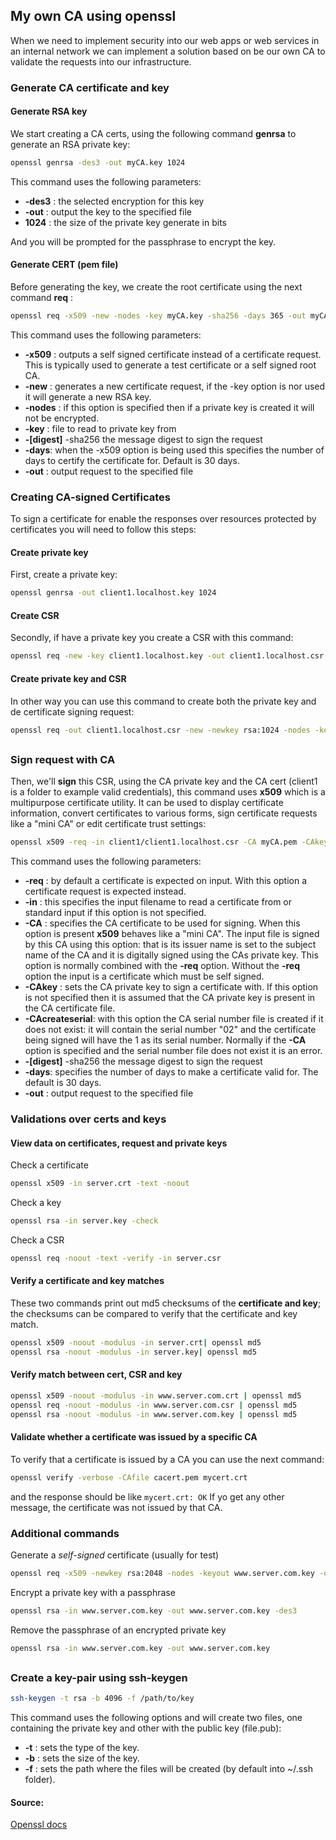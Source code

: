 ## My own CA using openssl

When we need to implement security into our web apps or web services in an internal network we can implement a solution based on be our own CA to validate the requests into our infrastructure.
### Generate CA certificate and key
#### Generate RSA key
We start creating a CA certs, using the following command **genrsa** to generate an RSA private key:
```bash
openssl genrsa -des3 -out myCA.key 1024  
```
This command uses the following parameters:

 - **-des3** : the selected encryption for this key
 - **-out** : output the key to the specified file
 - **1024** : the size of the private key generate in bits

And you will be prompted for the passphrase to encrypt the key.

#### Generate CERT (pem file)
Before generating the key, we create the root certificate using the next command **req** :
```bash
openssl req -x509 -new -nodes -key myCA.key -sha256 -days 365 -out myCA.pem  
```
This command uses the following parameters:

 - **-x509** : outputs a self signed certificate instead of a certificate request. This is typically used to generate a test certificate or a self signed root CA.
 - **-new** : generates a new certificate request, if the -key option is nor used it will generate a new RSA key.
 - **-nodes** : if this option is specified then if a private key is created it will not be encrypted.
 - **-key** : file to read to private key from
 - **-[digest]** -sha256 the message digest to sign the request
 - **-days**: when the -x509 option is being used this specifies the number of days to certify the certificate for. Default is 30 days.
 - **-out** : output request to the specified file

### Creating CA-signed Certificates

To sign a certificate for enable the responses over resources protected by certificates you will need to follow this steps:

#### Create private key
First, create a private key:
```bash
openssl genrsa -out client1.localhost.key 1024
```
#### Create CSR
Secondly, if have a private key you create a CSR with this command:
```bash
openssl req -new -key client1.localhost.key -out client1.localhost.csr
```

#### Create private key and CSR
In other way you can use this command to create both the private key and de certificate signing request:
```bash
openssl req -out client1.localhost.csr -new -newkey rsa:1024 -nodes -keyout client1.localhost.key
```
##
### Sign request with CA
Then, we'll **sign** this CSR, using the CA private key and the CA cert (client1 is a folder to example valid credentials), this command uses **x509** which is a multipurpose certificate utility. It can be used to display certificate information, convert certificates to various forms, sign certificate requests like a "mini CA" or edit certificate trust settings:
```bash
openssl x509 -req -in client1/client1.localhost.csr -CA myCA.pem -CAkey myCA.key -CAcreateserial -out client1.localhost.crt -days 356 -sha256
```
This command uses the following parameters:

 - **-req** : by default a certificate is expected on input. With this option a certificate request is expected instead.
 - **-in** : this specifies the input filename to read a certificate from or standard input if this option is not specified.
 - **-CA** : specifies the CA certificate to be used for signing. When this option is present  **x509** behaves like a "mini CA". The input file is signed by this CA using this option: that is its issuer name is set to the subject name of the CA and it is digitally signed using the CAs private key.
This option is normally combined with the  **-req**  option. Without the  **-req**  option the input is a certificate which must be self signed.
 - **-CAkey** : sets the CA private key to sign a certificate with. If this option is not specified then it is assumed that the CA private key is present in the CA certificate file.
 - **-CAcreateserial**: with this option the CA serial number file is created if it does not exist: it will contain the serial number "02" and the certificate being signed will have the 1 as its serial number. Normally if the **-CA** option is specified and the serial number file does not exist it is an error.
 - **-[digest]** -sha256 the message digest to sign the request
 - **-days**: specifies the number of days to make a certificate valid for. The default is 30 days.
 - **-out** : output request to the specified file

### Validations over certs and keys
#### View data on certificates, request and private keys

Check a certificate
```bash
openssl x509 -in server.crt -text -noout
```
Check a key
```bash
openssl rsa -in server.key -check
```
Check a CSR
```bash
openssl req -noout -text -verify -in server.csr
```

#### Verify a certificate and key matches

These two commands print out md5 checksums of the **certificate and key**; the checksums can be compared to verify that the certificate and key match.
```bash
openssl x509 -noout -modulus -in server.crt| openssl md5  
openssl rsa -noout -modulus -in server.key| openssl md5
```
#### Verify match between cert, CSR and key
```bash
openssl x509 -noout -modulus -in www.server.com.crt | openssl md5
openssl req -noout -modulus -in www.server.com.csr | openssl md5
openssl rsa -noout -modulus -in www.server.com.key | openssl md5
```

#### Validate whether a certificate was issued by a specific CA
To verify that a certificate is issued by a CA you can use the next command:
```bash
openssl verify -verbose -CAfile cacert.pem mycert.crt
```
and the response should be like `mycert.crt: OK`
If yo get any other message, the certificate was not issued by that CA.

### Additional commands
Generate a _self-signed_ certificate (usually for test)
```bash
openssl req -x509 -newkey rsa:2048 -nodes -keyout www.server.com.key -out www.server.com.crt -days 365
```
Encrypt a private key with a passphrase
```bash
openssl rsa -in www.server.com.key -out www.server.com.key -des3
```
Remove the passphrase of an encrypted private key
```bash
openssl rsa -in www.server.com.key -out www.server.com.key
```

##
### Create a key-pair using ssh-keygen
```bash
ssh-keygen -t rsa -b 4096 -f /path/to/key
```

This command uses the following options and will create two files, one containing the private key and other with the public key (file.pub):

 - **-t** : sets the type of the key.
 - **-b** : sets the size of the key.
 - **-f** : sets the path where the files will be created (by default into ~/.ssh folder).

#### Source:
[Openssl docs](https://www.openssl.org/docs/man1.0.2/apps/)
